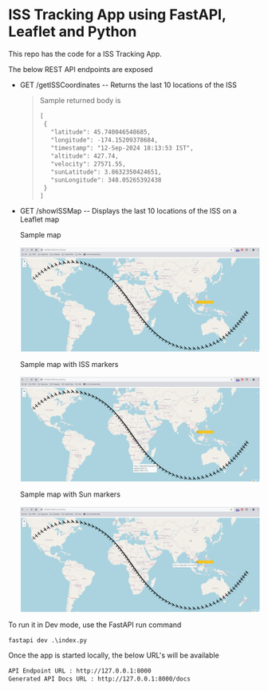 # ISS Tracking App using FastAPI, Leaflet and Python

This repo has the code for a ISS Tracking App.

The below REST API endpoints are exposed

* GET /getISSCoordinates -- Returns the last 10 locations of the ISS

  > Sample returned body is
  > ```
  >[
  >  {
  >    "latitude": 45.740046548685,
  >    "longitude": -174.15209378684,
  >    "timestamp": "12-Sep-2024 18:13:53 IST",
  >    "altitude": 427.74,
  >    "velocity": 27571.55,
  >    "sunLatitude": 3.8632350424651,
  >    "sunLongitude": 348.05265392438
  >  }
  >]
  > ```

  
* GET /showISSMap -- Displays the last 10 locations of the ISS on a Leaflet map

  Sample map <br><br>
  ![Map.png](Map.png)

  Sample map with ISS markers <br><br>
  ![ISSTracking.png](ISSTracking.png)

  Sample map with Sun markers <br><br>
  ![SunTracking.png](SunTracking.png)


To run it in Dev mode, use the FastAPI run command

```console
fastapi dev .\index.py
```

Once the app is started locally, the below URL's will be available 

```
API Endpoint URL : http://127.0.0.1:8000 
Generated API Docs URL : http://127.0.0.1:8000/docs
```
